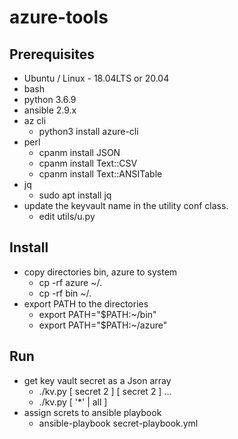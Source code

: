 # azure-tools
## Prerequisites
* Ubuntu / Linux - 18.04LTS or 20.04
* bash
* python 3.6.9
* ansible 2.9.x
* az cli 
  * python3 install azure-cli
* perl 
  * cpanm install JSON
  * cpanm install Text::CSV
  * cpanm install Text::ANSITable
* jq
  * sudo apt install jq
* update the keyvault name in the utility conf class. 
  * edit utils/u.py

## Install
* copy directories bin, azure to system
  * cp -rf azure ~/.
  * cp -rf bin ~/.
* export PATH to the directories 
  * export PATH="$PATH:~/bin"
  * export PATH="$PATH:~/azure"

## Run
* get key vault secret as a Json array
  * ./kv.py  [ secret 2 ]  [ secret 2 ] ...
  * ./kv.py  [ '*' | all ]
* assign screts to ansible playbook
  * ansible-playbook secret-playbook.yml
